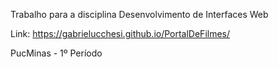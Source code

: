 Trabalho para a disciplina Desenvolvimento de Interfaces Web

Link: https://gabrielucchesi.github.io/PortalDeFilmes/

PucMinas - 1º Período
